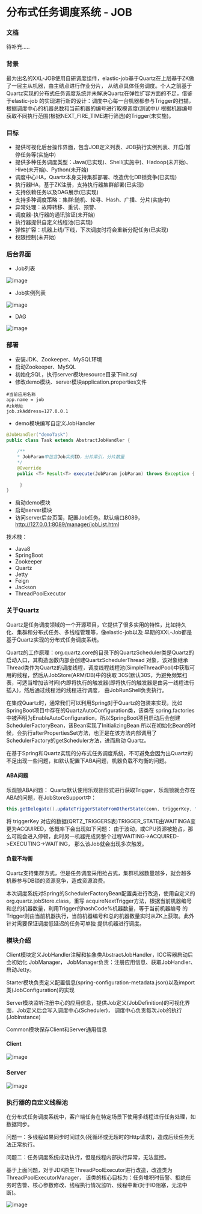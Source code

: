 # 分布式任务调度系统 - JOB

### 文档

待补充.....

### 背景

最为出名的XXL-JOB使用自研调度组件，elastic-job基于Quartz在上层基于ZK做了一层主从机器，由主结点进行作业分片，
从结点具体任务调度。个人之前基于Quartz实现的分布式任务调度系统并未解决Quartz在弹性扩容方面的不足，借鉴于elastic-job
的实现进行新的设计：调度中心每一台机器都参与Trigger的扫描，根据调度中心的机器总数和当前机器的编号进行取模调度(测试中)/
根据机器编号获取不同执行范围(根据NEXT_FIRE_TIME进行筛选)的Trigger(未实施)。

### 目标

* 提供可视化后台操作界面，包含JOB定义列表、JOB执行实例列表、开启/暂停任务等(实施中)
* 提供多种任务调度类型：Java(已实现)、Shell(实施中)、Hadoop(未开始)、Hive(未开始)、Python(未开始)
* 调度中心HA，Quartz本身支持集群部署、改造优化DB锁竞争(已实现)
* 执行器HA，基于ZK注册，支持执行器集群部署(已实现)
* 支持依赖任务以及DAG展示(已实现)
* 支持多种调度策略：集群:随机、轮寻、Hash、广播、分片(实施中)
* 异常处理：故障转移、重试、预警、
* 调度器-执行器的通讯验证(未开始)
* 执行器提供自定义线程池(已实现)
* 弹性扩容：机器上线/下线，下次调度时将会重新分配任务(已实现)
* 权限控制(未开始)

### 后台界面

* Job列表

![image](image/JobListHtml.png)

* Job实例列表

![image](image/JobDetailHtml.jpg)

* DAG

![image](image/DAG.png)

### 部署

* 安装JDK、Zookeeper、MySQL环境
* 启动Zookeeper、MySQL
* 初始化SQL，执行server模块resource目录下init.sql
* 修改demo模块、server模块application.properties文件
```properties
#当前应用名称
app.name = job
#zk地址
job.zkAddress=127.0.0.1
```
* demo模块编写自定义JobHandler
```java
@JobHandler("demoTask")
public class Task extends AbstractJobHandler {
        
    /**
    * JobParam中包含Job实例ID，分片索引，分片数量
    */
    @Override
    public <T> Result<T> execute(JobParam jobParam) throws Exception {
           
     }
}
```
* 启动demo模块
* 启动server模块
* 访问server后台页面，配置Job任务。默认端口8089，http://127.0.0.1:8089/manager/jobList.html

技术栈：

* Java8
* SpringBoot
* Zookeeper
* Quartz
* Jetty
* Feign
* Jackson
* ThreadPoolExecutor

### 关于Quartz

Quartz是任务调度领域的一个开源项目，它提供了很多实用的特性，比如持久化、集群和分布式任务、多线程管理等，像elastic-job以及
早期的XXL-Job都是基于Quartz实现的分布式任务调度系统。

Quartz的工作原理：org.quartz.core的目录下的QuartzScheduler类是Quartz的启动入口，其构造函数内部会创建QuartzSchedulerThread
对象，该对象继承Thread类作为Quartz的调度线程，调度线程线程池(SimpleThreadPool)中获取可用的线程，然后从JobStore(ARM/DB)中的获取
30S(默认30S，为避免频繁扫表，可适当增加该时间)内即将执行的触发器(即将执行的触发器是由另一线程进行插入)，然后通过线程池的线程进行调度，
由JobRunShell负责执行。

在集成Quartz时，通常我们可以利用Spring对于Quartz的包装来实现，比如SpringBoot项目中存在的QuartzAutoConfiguration类，该类在
spring.factories中被声明为EnableAutoConfiguration，所以SpringBoot项目启动后会创建SchedulerFactoryBean，该Bean实现了InitializingBean
所以在初始化Bean的时候，会执行afterPropertiesSet方法，也正是在该方法内部调用了SchedulerFactory的getScheduler方法，进而启动
Quartz。

在基于Spring和Quartz实现的分布式任务调度系统，不可避免会因为出Quartz的不足出现一些问题，如默认配置下ABA问题，机器负载不均衡的问题。

#### ABA问题
乐观锁ABA问题：
Quartz默认使用乐观锁形式进行获取Trigger，乐观锁就会存在ABA的问题，在JobStoreSupport中：

```java
this.getDelegate().updateTriggerStateFromOtherState(conn, triggerKey, "ACQUIRED", "WAITING");
```

将 triggerKey 对应的数据(QRTZ_TRIGGERS表)TRIGGER_STATE由WAITINGA变更为ACQUIRED，低概率下会出现如下问题：
由于波动，或CPU资源被抢占，那么可能会进入停顿，此时另一机器完成另整个过程WAITING->ACQUIRED->EXECUTING->WAITING，
那么该Job就会出现多次触发。

#### 负载不均衡

Quartz支持集群方式，但是任务调度采用抢占式，集群机器数量越多，就会越多机器参与DB锁的资源竞争，造成资源浪费。

本次调度系统对Spring的SchedulerFactoryBean配置类进行改造，使用自定义的org.quartz.jobStore.class，重写
acquireNextTrigger方法，根据当前机器编号和总的机器数量，利用Trigger的hashCode%机器数量，等于当前机器编号
的Trigger则由当前机器执行，当前机器编号和总的机器数量实时从ZK上获取。此外针对需要保证调度低延迟的任务可单独
提供机器进行调度。


### 模块介绍

Client模块定义JobHandler注解和抽象类AbstractJobHandler，IOC容器启动后会初始化 JobManager，
JobManager负责：注册应用信息、获取JobHandler、启动Jetty。

Starter模块负责定义配置信息(spring-configuration-metadata.json)以及import类(JobConfiguration)的实现

Server模块监听注册中心的应用信息，提供Job定义(JobDefinition)的可视化界面，Job定义后会写入调度中心(Scheduler)，
调度中心负责每次Job的执行(JobInstance)

Common模块保存Client和Server通用信息

#### Client

![image](image/JobClient.png)


### Server

![image](image/JobServer.png)


### 执行器的自定义线程池

在分布式任务调度系统中，客户端任务在特定场景下使用多线程进行任务处理，如数据同步。

问题一：多线程如果同步时间过久(死循环或无超时的Http请求)，造成后续任务无法正常执行。

问题二：任务调度系统成功执行，但是线程内部执行异常，无法监控。

基于上面问题，对于JDK原生ThreadPoolExecutor进行改造，改造类为ThreadPoolExecutorManager，
该类的核心目标为：任务堆积时告警、拒绝任务时告警、核心参数修改、线程执行情况监听、线程中断(对于IO阻塞，无法中断)。

![image](image/ThreadPoolManager.png)

